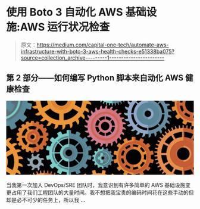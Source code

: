 # 使用 Boto 3 自动化 AWS 基础设施:AWS 运行状况检查

> 原文：<https://medium.com/capital-one-tech/automate-aws-infrastructure-with-boto-3-aws-health-checks-e51338ba075?source=collection_archive---------1----------------------->

## 第 2 部分——如何编写 Python 脚本来自动化 AWS 健康检查

![](img/0fb56fde1848d2ad1726e970fa1495ec.png)

当我第一次加入 DevOps/SRE 团队时，我意识到有许多简单的 AWS 基础设施变更占用了我们工程团队的大量时间。我不想把我宝贵的编码时间花在这些手动的但却是必不可少的任务上，所以我 …